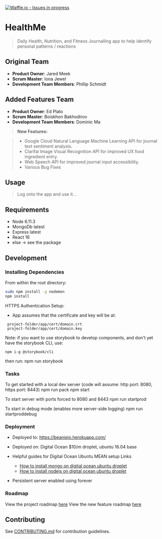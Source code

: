 [![Waffle.io - Issues in progress](https://badge.waffle.io/beanieio/beanieio.png?label=in%20progress&title=In%20Progress)](https://waffle.io/beanieio/beanieio?utm_source=badge)
# HealthMe

> Daily Health, Nutrition, and Fitness Journalling app to help identify personal patterns / reactions

## Original Team

  - __Product Owner__: Jared Meek
  - __Scrum Master__: Iona Jewel
  - __Development Team Members__: Phillip Schmidt

## Added Features Team

  - __Product Owner__: Ed Plato
  - __Scrum Master__: Boiskhon Bakhodirov
  - __Development Team Members__: Dominic Ma


> **New Features:**

> - Google Cloud Natural Language Machine Learning API for journal text sentiment analysis.
> - Clarifai Image Visual Recognition API for improved UX food ingredient entry.
> - Web Speech API for improved journal input accessibility.
> - Various Bug Fixes


## Usage

> Log onto the app and use it...

## Requirements

- Node 6.11.3
- MongoDb latest
- Express latest
- React 16
- else -> see the package

## Development

### Installing Dependencies

From within the root directory:

```sh
sudo npm install -g nodemon
npm install
```

HTTPS Authentication Setup:
 - App assumes that the certificate and key will be at:
  ```
   project-folder/app/cert/domain.crt
   project-folder/app/cert/domain.key
  ```

Note: if you want to use storybook to develop components, and don't yet have the storybook CLI, use:
```
npm i-g @storybook/cli
```
then run: npm run storybook

### Tasks

To get started with a local dev server (code will assume: http port: 8080, https port: 8443)
 npm run pack
 npm start

To start server with ports forced to 8080 and 8443
 npm run startprod

To start in debug mode (enables more server-side logging)
 npm run startproddebug

### Deployment
 - Deployed to: https://beanieio.herokuapp.com/
 - Deployed on: Digital Ocean $10/m droplet, ubuntu 16.04 base

- Helpful guides for Digital Ocean Ubuntu MEAN setup Links
    - [How to install mongo on digital ocean ubuntu droplet](https://www.digitalocean.com/community/tutorials/how-to-install-mongodb-on-ubuntu-16-04)
    - [How to install nodejs on digital ocean ubuntu droplet](https://www.digitalocean.com/community/tutorials/how-to-install-node-js-on-ubuntu-16-04)
- Persistent server enabled using forever

### Roadmap

View the project roadmap [here](https://waffle.io/beanieio/beanieio)
View the new feature roadmap [here](https://waffle.io/HRR-Slytherin/beanieio)


## Contributing

See [CONTRIBUTING.md](CONTRIBUTING.md) for contribution guidelines.
